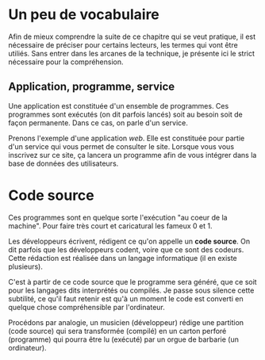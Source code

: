 # Un peu de vocabulaire

Afin de mieux comprendre la suite de ce chapitre qui se veut pratique, il est nécessaire de préciser pour certains lecteurs, les termes qui vont être utiliés. Sans entrer dans les arcanes de la technique, je présente ici le strict nécessaire pour la compréhension.

## Application, programme, service
Une application est constituée d'un ensemble de programmes. Ces programmes sont exécutés (on dit parfois lancés) soit au besoin soit de façon permanente. Dans ce cas, on parle d'un service.

Prenons l'exemple d'une application _web_. Elle est constituée pour partie d'un service qui vous permet de consulter le site. Lorsque vous vous inscrivez sur ce site, ça lancera un programme afin de vous intégrer dans la base de données des utilisateurs.

# Code source
Ces programmes sont en quelque sorte l'exécution "au coeur de la machine". Pour faire très court et caricatural les fameux 0 et 1.

Les développeurs écrivent, rédigent ce qu'on appelle un **code source**. On dit parfois que les développeurs codent, voire que ce sont des codeurs.
Cette rédaction est réalisée dans un langage informatique (il en existe plusieurs).

C'est à partir de ce code source que le programme sera généré, que ce soit pour les langages dits interprétés ou compilés. Je passe sous silence cette subtilité, ce qu'il faut retenir est qu'à un moment le code est converti en quelque chose compréhensible par l'ordinateur.

Procédons par analogie, un musicien (développeur) rédige une partition (code source) qui sera transformée (compilé) en un carton perforé (programme) qui pourra être lu (exécuté) par un orgue de barbarie (un ordinateur).